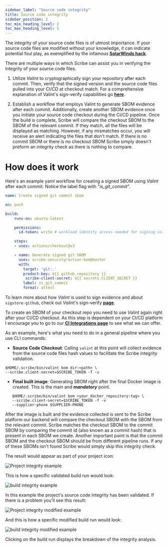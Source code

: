 ```yaml
---
sidebar_label: "Source code integrity"
title: Source code integrity
sidebar_position: 2
toc_min_heading_level: 2
toc_max_heading_level: 5
---
```


The integrity of your source code files is of utmost importance. If your source code files are modified without your knowledge, it can indicate potential foul play, as exemplified by the infamous **[SolarWinds hack](https://www.techtarget.com/whatis/feature/SolarWinds-hack-explained-Everything-you-need-to-know "SolarWinds hack explained")**. 

There are multiple ways in which Scribe can assist you in verifying the integrity of your source code files.

1. Utilize *Valint* to cryptographically sign your repository after each commit. Then, verify that the signed version and the source code files pulled into your CI/CD at checkout match. For a comprehensive explanation of Valint's sign-verify capabilities go **[here](../advanced-guide/standalone-deployment/signVerify "Signing And Verifying Evidence")**. 

2. Establish a workflow that employs Valint to generate SBOM evidence after each commit. Additionally, create another SBOM evidence once you initiate your source code checkout during the CI/CD pipeline. Once the build is complete, Scribe will compare the checkout SBOM to the SBOM of the relevant commit. If they match, all the files will be displayed as matching. However, if any mismatches occur, you will receive an alert indicating the files that don't match. If there is no commit SBOM or there is no checkout SBOM Scribe simply doesn't preform an integrity check as there is nothing to compare. 

# How does it work

Here's an example yaml workflow for creating a signed SBOM using *Valint* after each commit. Notice the label flag with "*is_git_commit*".

```yaml
name: Create signed git commit sbom

on: push

build:
    runs-on: ubuntu-latest

    permissions:
      id-token: write # workload identity access needed for signing using sigstore-github 

    steps:
    - uses: actions/checkout@v3

    - name: Generate signed git SBOM
      uses: scribe-security/action-bom@master
      with:
        target: 'git:.'
        product-key: ${{ github.repository }}
         scribe-client-secret: ${{ secrets.CLIENT_SECRET }}
        label: is_git_commit
        format: attest
```

To learn more about how *Valint* is used to sign evidence and about `sigstore-github`, check out *Valint*'s sign-verify **[page](../guides/securing-builds "Signing And Verifying Evidence")**.

To create an SBOM of your checkout repo you need to use *Valint* again right after your CI/CD checkout. As this step is dependent on your CI/CD platform I encourage you to go to our **[CI Integrations page](../integrating-scribe/ci-integrations "CI Integrations")** to see what we can offer.

As an example, here's what you need to do in a general pipeline where you use CLI commands:

* **Source Code Checkout**: Calling `valint` at this point will collect evidence from the source code files hash values to facilitate the Scribe integrity validation. 

```
$HOME/.scribe/bin/valint bom dir:<path> \
--scribe.client-secret=$SCRIBE_TOKEN -f -v
```

* **Final built image**: Generating SBOM right after the final Docker image is created. This is the main and ___mandatory___ point.  
```
   $HOME/.scribe/bin/valint bom <your_docker_repository:tag> \
   --scribe.client-secret=$SCRIBE_TOKEN -f -v
   --supplier-phone $SUPPLIER-PHONE   
```

After the image is built and the evidence collected is sent to the Scribe platform our backend will compare the checkout SBOM with the SBOM from the relevant commit. Scribe matches the checkout SBOM to the commit SBOM by comparing the commit id (also known as a commit hash) that is present in each SBOM we create. Another important point is that the commit SBOM and the checkout SBOM should be from different pipeline runs. If any of these SBOMs isn't found Scribe would simply skip this integrity check.

The result would appear as part of your project icon:

<!-- <img src='../../../img/ci/integrity.jpg' alt='Project integrity example'/> -->
<img src='../../../img/ci/integrity-validated-1.jpg' alt='Project integrity example'/>

This is how a specific validated build run would look:

<img src='../../../img/ci/integrity-validated-3.jpg' alt='build integrity example'/>

In this example the project's source code integrity has been validated. If there is a problem you'll see this result:

<img src='../../../img/ci/integrity-modified-1.jpg' alt='Project integrity modified example'/>

And this is how a specific modified build run would look:

<img src='../../../img/ci/integrity-modified-2.jpg' alt='build integrity modified example'/>

Clicking on the build run displays the breakdown of the integrity analysis.


